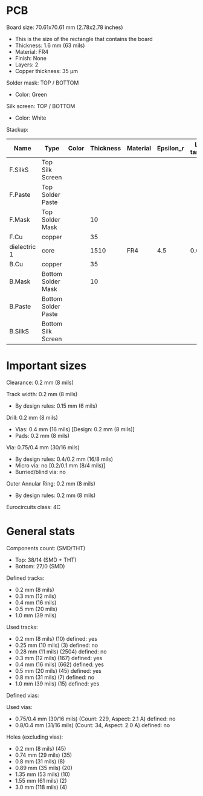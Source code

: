 # PCB

Board size: 70.61x70.61 mm (2.78x2.78 inches)

- This is the size of the rectangle that contains the board
- Thickness: 1.6 mm (63 mils)
- Material: FR4
- Finish: None
- Layers: 2
- Copper thickness: 35 µm

Solder mask: TOP / BOTTOM

- Color: Green

Silk screen: TOP / BOTTOM

- Color: White


Stackup:

| Name                 | Type                 | Color    | Thickness | Material        | Epsilon_r | Loss tangent |
|----------------------|----------------------|----------|-----------|-----------------|-----------|--------------|
| F.SilkS              | Top Silk Screen      |          |           |                 |           |              |
| F.Paste              | Top Solder Paste     |          |           |                 |           |              |
| F.Mask               | Top Solder Mask      |          |        10 |                 |           |              |
| F.Cu                 | copper               |          |        35 |                 |           |              |
| dielectric 1         | core                 |          |      1510 | FR4             |       4.5 |         0.02 |
| B.Cu                 | copper               |          |        35 |                 |           |              |
| B.Mask               | Bottom Solder Mask   |          |        10 |                 |           |              |
| B.Paste              | Bottom Solder Paste  |          |           |                 |           |              |
| B.SilkS              | Bottom Silk Screen   |          |           |                 |           |              |

# Important sizes

Clearance: 0.2 mm (8 mils)

Track width: 0.2 mm (8 mils)

- By design rules: 0.15 mm (6 mils)

Drill: 0.2 mm (8 mils)

- Vias: 0.4 mm (16 mils) [Design: 0.2 mm (8 mils)]
- Pads: 0.2 mm (8 mils)

Via: 0.75/0.4 mm (30/16 mils)

- By design rules: 0.4/0.2 mm (16/8 mils)
- Micro via: no [0.2/0.1 mm (8/4 mils)]
- Burried/blind via: no

Outer Annular Ring: 0.2 mm (8 mils)

- By design rules: 0.2 mm (8 mils)

Eurocircuits class: 4C


# General stats

Components count: (SMD/THT)

- Top: 38/14 (SMD + THT)
- Bottom: 27/0 (SMD)

Defined tracks:

- 0.2 mm (8 mils)
- 0.3 mm (12 mils)
- 0.4 mm (16 mils)
- 0.5 mm (20 mils)
- 1.0 mm (39 mils)

Used tracks:

- 0.2 mm (8 mils) (10) defined: yes
- 0.25 mm (10 mils) (3) defined: no
- 0.28 mm (11 mils) (2504) defined: no
- 0.3 mm (12 mils) (167) defined: yes
- 0.4 mm (16 mils) (662) defined: yes
- 0.5 mm (20 mils) (45) defined: yes
- 0.8 mm (31 mils) (7) defined: no
- 1.0 mm (39 mils) (15) defined: yes

Defined vias:


Used vias:

- 0.75/0.4 mm (30/16 mils) (Count: 229, Aspect: 2.1 A) defined: no
- 0.8/0.4 mm (31/16 mils) (Count: 34, Aspect: 2.0 A) defined: no

Holes (excluding vias):

- 0.2 mm (8 mils) (45)
- 0.74 mm (29 mils) (35)
- 0.8 mm (31 mils) (8)
- 0.89 mm (35 mils) (20)
- 1.35 mm (53 mils) (10)
- 1.55 mm (61 mils) (2)
- 3.0 mm (118 mils) (4)




